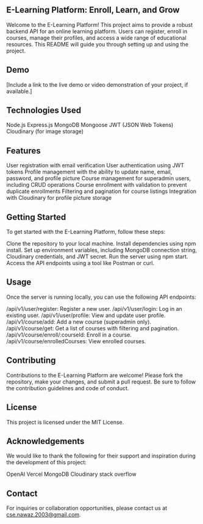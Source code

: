 ## E-Learning Platform: Enroll, Learn, and Grow
Welcome to the E-Learning Platform! This project aims to provide a robust backend API for an online learning platform. Users can register, enroll in courses, manage their profiles, and access a wide range of educational resources. This README will guide you through setting up and using the project.

## Demo
[Include a link to the live demo or video demonstration of your project, if available.]

## Technologies Used
Node.js
Express.js
MongoDB
Mongoose
JWT (JSON Web Tokens)
Cloudinary (for image storage)

## Features
User registration with email verification
User authentication using JWT tokens
Profile management with the ability to update name, email, password, and profile picture
Course management for superadmin users, including CRUD operations
Course enrollment with validation to prevent duplicate enrollments
Filtering and pagination for course listings
Integration with Cloudinary for profile picture storage

## Getting Started
To get started with the E-Learning Platform, follow these steps:

Clone the repository to your local machine.
Install dependencies using npm install.
Set up environment variables, including MongoDB connection string, Cloudinary credentials, and JWT secret.
Run the server using npm start.
Access the API endpoints using a tool like Postman or curl.

## Usage
Once the server is running locally, you can use the following API endpoints:

/api/v1/user/register: Register a new user.
/api/v1/user/login: Log in an existing user.
/api/v1/user/profile: View and update user profile.
/api/v1/course/add: Add a new course (superadmin only).
/api/v1/course/get: Get a list of courses with filtering and pagination.
/api/v1/course/enroll/:courseId: Enroll in a course.
/api/v1/course/enrolledCourses: View enrolled courses.


## Contributing
Contributions to the E-Learning Platform are welcome! Please fork the repository, make your changes, and submit a pull request. Be sure to follow the contribution guidelines and code of conduct.

## License
This project is licensed under the MIT License.

## Acknowledgements
We would like to thank the following for their support and inspiration during the development of this project:

OpenAI
Vercel
MongoDB
Cloudinary
stack overflow

## Contact
For inquiries or collaboration opportunities, please contact us at cse.nawaz.2003@gmail.com.
